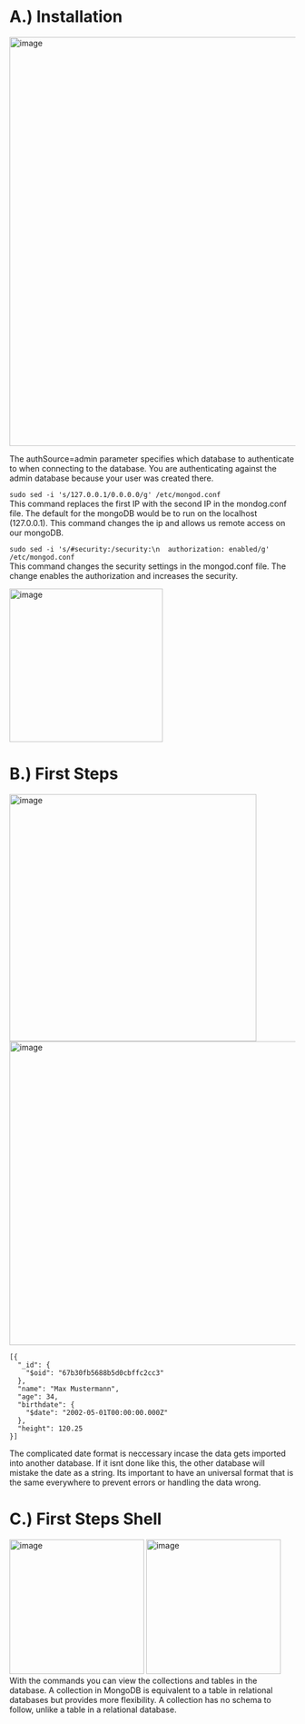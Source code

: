# A.) Installation
<img width="720" alt="image" src="https://github.com/user-attachments/assets/c8542d26-ace6-470f-9d2a-ddd744f6b99a" />

The authSource=admin parameter specifies which database to authenticate to when connecting to the database. You are authenticating against the admin database because your user was created there.

`sudo sed -i 's/127.0.0.1/0.0.0.0/g' /etc/mongod.conf` <br>
This command replaces the first IP with the second IP in the mondog.conf file. The default for the mongoDB would be to run on the localhost (127.0.0.1). This command changes the ip and allows us remote access on our mongoDB. <br>

`sudo sed -i 's/#security:/security:\n  authorization: enabled/g' /etc/mongod.conf` <br>
This command changes the security settings in the mongod.conf file. The change enables the authorization and increases the security.

<img width="270" alt="image" src="https://github.com/user-attachments/assets/4fb2702b-ce58-4686-a5ff-b4cd92140bd9" />

# B.) First Steps
<img width="435" alt="image" src="https://github.com/user-attachments/assets/7b05379c-20b4-4063-9728-4d27412fc878" />
<img width="535" alt="image" src="https://github.com/user-attachments/assets/51f62f35-934a-4f3f-868f-decda0155de1" />

```
[{
  "_id": {
    "$oid": "67b30fb5688b5d0cbffc2cc3"
  },
  "name": "Max Mustermann",
  "age": 34,
  "birthdate": {
    "$date": "2002-05-01T00:00:00.000Z"
  },
  "height": 120.25
}]
```
The complicated date format is neccessary incase the data gets imported into another database. If it isnt done like this, the other database will mistake the date as a string. Its important to have an universal format that is the same everywhere to prevent errors or handling the data wrong.

# C.) First Steps Shell
<img width="237" alt="image" src="https://github.com/user-attachments/assets/0ff30007-9027-40a6-93e2-6145f156e69f" />
<img width="237" alt="image" src="https://github.com/user-attachments/assets/1426e893-30d2-47a0-9126-c9d306a6aa06" />
With the commands you can view the collections and tables in the database. 
A collection in MongoDB is equivalent to a table in relational databases but provides more flexibility. A collection has no schema to follow, unlike a table in a relational database.


